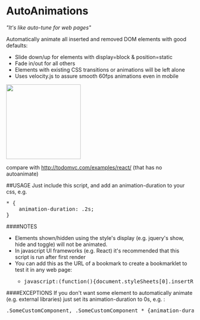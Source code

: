 # AutoAnimations
_"It's like auto-tune for web pages"_

Automatically animate all inserted and removed DOM elements with good defaults:
- Slide down/up for elements with display=block & position=static
- Fade in/out for all others
- Elements with existing CSS transitions or animations will be left alone
- Uses velocity.js to assure smooth 60fps animations even in mobile

<img src="http://i.imgur.com/EMN0gPG.gif" height=200px/>

compare with http://todomvc.com/examples/react/ (that has no autoanimate)

##USAGE
Just include this script, and add an animation-duration to your css, e.g. 

<pre>* { 
    animation-duration: .2s; 
}</pre>

####NOTES
- Elements shown/hidden using the style's display (e.g. jquery's show, hide and toggle) will not be animated.
- In javascript UI frameworks (e.g. React) it's recommended that this script is run after first render 
- You can add this as the URL of a bookmark to create a bookmarklet to test it in any web page:
    - <pre>javascript:(function(){document.styleSheets[0].insertRule("* {animation-duration: .2s}", 0);document.body.appendChild(document.createElement('script')).src='https://rawgit.com/OutSystems/AutoAnimations/master/AutoAnimations.js';})();</pre>

####EXCEPTIONS
If you don't want some element to automatically animate (e.g. external libraries) just set its animation-duration to 0s, e.g. :
<pre>.SomeCustomComponent, .SomeCustomComponent * {animation-duration: 0s; }  </pre>
